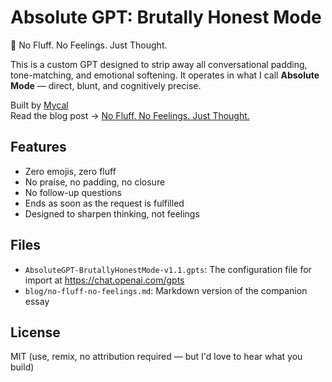 # Absolute GPT: Brutally Honest Mode

🧠 No Fluff. No Feelings. Just Thought.

This is a custom GPT designed to strip away all conversational padding, tone-matching, and emotional softening. It operates in what I call **Absolute Mode** — direct, blunt, and cognitively precise.

Built by [Mycal](https://blog.mycal.net)  
Read the blog post → [No Fluff. No Feelings. Just Thought.](https://blog.mycal.net/no-fluff)

## Features

- Zero emojis, zero fluff
- No praise, no padding, no closure
- No follow-up questions
- Ends as soon as the request is fulfilled
- Designed to sharpen thinking, not feelings

## Files

- `AbsoluteGPT-BrutallyHonestMode-v1.1.gpts`: The configuration file for import at https://chat.openai.com/gpts
- `blog/no-fluff-no-feelings.md`: Markdown version of the companion essay

## License

MIT (use, remix, no attribution required — but I'd love to hear what you build)




